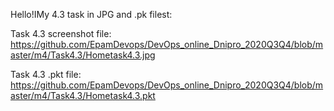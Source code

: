 
Hello!IMy 4.3 task in JPG and .pk filest:

Task 4.3 screenshot file:
https://github.com/EpamDevops/DevOps_online_Dnipro_2020Q3Q4/blob/master/m4/Task4.3/Hometask4.3.jpg

Task 4.3 .pkt file:
https://github.com/EpamDevops/DevOps_online_Dnipro_2020Q3Q4/blob/master/m4/Task4.3/Hometask4.3.pkt
